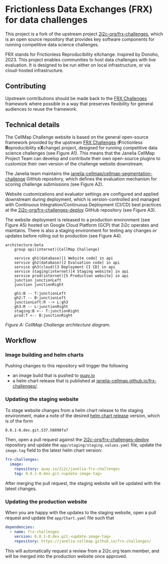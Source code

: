 # Frictionless Data Exchanges (FRX) for data challenges

This project is a fork of the upstream project [2i2c-org/frx-challenges](https://github.com/2i2c-org/frx-challenges), which is an open source repository that provides key software components for running competitive data science challenges.

FRX stands for Frictionless Reproducibility eXchange. Inspired by Donoho, 2023. This project enables communities to host data challenges with live evaluation. It is designed to be run either on local infrastructure, or via cloud-hosted infrastructure.

## Contributing

Upstream contributions should be made back to the [FRX Challenges](https://github.com/2i2c-org/frx-challenges) framework where possible in a way that preserves flexibility for general audiences to reuse the framework.

## Technical details

The CellMap Challenge website is based on the general open-source framework provided by the upstream [FRX Challenges](https://2i2c.org/frx-challenges/) (**F**rictionless **R**eproducibility e**X**change) project, designed for running competitive data science challenges (see Figure A1). This means that the Janelia CellMap Project Team can develop and contribute their own open-source plugins to customize their own version of the challenge website downstream.

The Janelia team maintains the [janelia-cellmap/cellmap-segmentation-challenge](https://github.com/janelia-cellmap/cellmap-segmentation-challenge) GitHub repository, which defines the evaluation mechanism for scoring challenge submissions (see Figure A2).

Website customizations and evaluator settings are configured and applied downstream during deployment, which is version-controlled and managed with Continuous Integration/Continuous Deployment (CI/CD) best practices at the [2i2c-org/frx-challenges-deploy](https://github.com/2i2c-org/frx-challenges-deploy) GitHub repository (see Figure A3).

The website deployment is released to a production environment (see Figure A5) hosted on Google Cloud Platform (GCP) that 2i2c operates and maintains. There is also a staging environment for testing any changes or updates before rolling out to production (see Figure A4).

```mermaid
architecture-beta
    group api(internet)[CellMap Challenge]

    service gh1(database)[1 Website code] in api
    service gh2(database)[2 Evaluation code] in api
    service gh3(cloud)[3 Deployment CI CD] in api
    service staging(internet)[4 Staging website] in api
    service prod(internet)[5 Production website] in api
    junction junctionLeft
    junction junctionRight

    gh1:B -- T:junctionLeft
    gh2:T -- B:junctionLeft
    junctionLeft:R --> L:gh3
    gh3:R -- L:junctionRight
    staging:B <-- T:junctionRight
    prod:T <-- B:junctionRight
```

_Figure A: CellMap Challenge architecture diagram._

## Workflow

### Image building and helm charts

Pushing changes to this repository will trigger the following

- an image build that is pushed to [quay.io](https://quay.io/repository/2i2c/janelia-frx-challenges?tab=tags)
- a helm chart release that is published at [janelia-cellmap.github.io/frx-challenges/](https://janelia-cellmap.github.io/frx-challenges/).

### Updating the staging website

To stage website changes from a helm chart release to the staging environment, make a note of the desired [helm chart release](https://janelia-cellmap.github.io/frx-challenges/) version, which is of the form

```bash
0.0.1-0.dev.git.537.h8898fa7
```

Then, open a pull request against the [2i2c-org/frx-challenges-deploy](https://github.com/2i2c-org/frx-challenges-deploy) repository and update the `app/staging/staging.values.yaml` file, update the `image.tag` field to the latest helm chart version:

```yaml
frx-challenges:
  image:
    repository: quay.io/2i2c/janelia-frx-challenges
    tag: 0.0.1-0.dev.git.<update-image-tag>
```

After merging the pull request, the staging website will be updated with the latest changes.

### Updating the production website

When you are happy with the updates to the staging website, open a pull request and update the `app/Chart.yaml` file such that

```yaml
dependencies:
  - name: frx-challenges
    version: 0.0.1-0.dev.git.<update-image-tag>
    repository: https://janelia-cellmap.github.io/frx-challenges/
```

This will automatically request a review from a 2i2c.org team member, and will be merged into the production website once approved.
